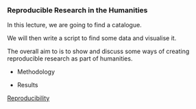 ### Reproducible Research in the Humanities

In this lecture, we are going to find a catalogue. 

We will then write a script to find some data and visualise it. 

The overall aim to is to show and discuss some ways of creating reproducible research as part of humanities. 

*  Methodology

*  Results

[Reproducibility](/eps/reproducible.md)

